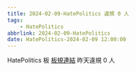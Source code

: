 ```yaml
---
title: 2024-02-09-HatePolitics 違規 0 人
tags:
    - HatePolitics
abbrlink: 2024-02-09-HatePolitics
date: HatePolitics-2024-02-09 12:00:00
---
```

HatePolitics 板 [板規連結](https://www.ptt.cc/bbs/HatePolitics/M.1617115262.A.D60.html)
昨天違規 0 人
